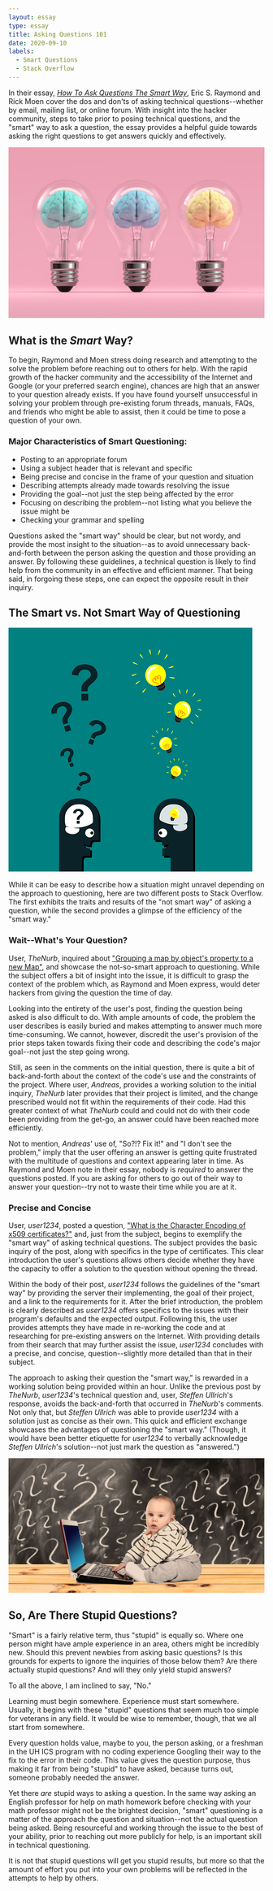 ```yaml
---
layout: essay
type: essay
title: Asking Questions 101
date: 2020-09-10
labels:
  - Smart Questions
  - Stack Overflow
---
```


In their essay, [*How To Ask Questions The Smart Way*](http://www.catb.org/esr/faqs/smart-questions.html), Eric S. Raymond and Rick Moen cover the dos and don'ts of asking technical questions--whether by email, mailing list, or online forum. With insight into the hacker community, steps to take prior to posing technical questions, and the "smart" way to ask a question, the essay provides a helpful guide towards asking the right questions to get answers quickly and effectively.

<img class="ui medium right floated rounded image" src="../images/brain.jpg">

## What is the *Smart* Way?

To begin, Raymond and Moen stress doing research and attempting to the solve the problem before reaching out to others for help. With the rapid growth of the hacker community and the accessibility of the Internet and Google (or your preferred search engine), chances are high that an answer to your question already exists. If you have found yourself unsuccessful in solving your problem through pre-existing forum threads, manuals, FAQs, and friends who might be able to assist, then it could be time to pose a question of your own.

### Major Characteristics of Smart Questioning:
  - Posting to an appropriate forum
  - Using a subject header that is relevant and specific
  - Being precise and concise in the frame of your question and situation
  - Describing attempts already made towards resolving the issue
  - Providing the goal--not just the step being affected by the error
  - Focusing on describing the problem--not listing what you believe the issue might be
  - Checking your grammar and spelling

Questions asked the "smart way" should be clear, but not wordy, and provide the most insight to the situation--as to avoid unnecessary back-and-forth between the person asking the question and those providing an answer. By following these guidelines, a technical question is likely to find help from the community in an effective and efficient manner. That being said, in forgoing these steps, one can expect the opposite result in their inquiry.

## The Smart vs. Not Smart Way of Questioning

<img class="ui medium left floated rounded image" src="../images/q-and-a.png">

While it can be easy to describe how a situation might unravel depending on the approach to questioning, here are two different posts to Stack Overflow. The first exhibits the traits and results of the "not smart way" of asking a question, while the second provides a glimpse of the efficiency of the "smart way."

### Wait--What's Your Question?

User, *TheNurb*, inquired about ["Grouping a map by object's property to a new Map"](https://stackoverflow.com/questions/63837641/grouping-a-map-by-objects-property-to-a-new-map), and showcase the not-so-smart approach to questioning. While the subject offers a bit of insight into the issue, it is difficult to grasp the context of the problem which, as Raymond and Moen express, would deter hackers from giving the question the time of day.

Looking into the entirety of the user's post, finding the question being asked is also difficult to do. With ample amounts of code, the problem the user describes is easily buried and makes attempting to answer much more time-consuming. We cannot, however, discredit the user's provision of the prior steps taken towards fixing their code and describing the code's major goal--not just the step going wrong.

Still, as seen in the comments on the initial question, there is quite a bit of back-and-forth about the context of the code's use and the constraints of the project. Where user, *Andreas*, provides a working solution to the initial inquiry, *TheNurb* later provides that their project is limited, and the change prescribed would not fit within the requirements of their code. Had this greater context of what *TheNurb* could and could not do with their code been providing from the get-go, an answer could have been reached more efficiently.

Not to mention, *Andreas*' use of, "So?!? Fix it!" and "I don't see the problem," imply that the user offering an answer is getting quite frustrated with the multitude of questions and context appearing later in time. As Raymond and Moen note in their essay, nobody is *required* to answer the questions posted. If you are asking for others to go out of their way to answer your question--try not to waste their time while you are at it.

### Precise and Concise

User, *user1234*, posted a question, ["What is the Character Encoding of x509 certificates?"](https://stackoverflow.com/questions/63824786/what-is-the-character-encoding-of-x509-certificates) and, just from the subject, begins to exemplify the "smart way" of asking technical questions. The subject provides the basic inquiry of the post, along with specifics in the type of certificates. This clear introduction the user's questions allows others decide whether they have the capacity to offer a solution to the question without opening the thread.

Within the body of their post, *user1234* follows the guidelines of the "smart way" by providing the server their implementing, the goal of their project, and a link to the requirements for it. After the brief introduction, the problem is clearly described as *user1234* offers specifics to the issues with their program's defaults and the expected output. Following this, the user provides attempts they have made in re-working the code and at researching for pre-existing answers on the Internet. With providing details from their search that may further assist the issue, *user1234* concludes with a precise, and concise, question--slightly more detailed than that in their subject.

The approach to asking their question the "smart way," is rewarded in a working solution being provided within an hour. Unlike the previous post by *TheNurb*, *user1234*'s technical question and, user, *Steffen Ullrich*'s response, avoids the back-and-forth that occurred in *TheNurb*'s comments. Not only that, but *Steffen Ullrich* was able to provide *user1234* with a solution just as concise as their own. This quick and efficient exchange showcases the advantages of questioning the "smart way." (Though, it would have been better etiquette for *user1234* to verbally acknowledge *Steffen Ullrich*'s solution--not just mark the question as "answered.")

<img class="ui medium right floated rounded image" src="../images/baby-has-questions.jpg">

## So, Are There Stupid Questions?

"Smart" is a fairly relative term, thus "stupid" is equally so. Where one person might have ample experience in an area, others might be incredibly new. Should this prevent newbies from asking basic questions? Is this grounds for experts to ignore the inquiries of those below them? Are there actually stupid questions? And will they only yield stupid answers?

To all the above, I am inclined to say, "No."

Learning must begin somewhere. Experience must start somewhere. Usually, it begins with these "stupid" questions that seem much too simple for veterans in any field. It would be wise to remember, though, that we all start from somewhere.

Every question holds value, maybe to you, the person asking, or a freshman in the UH ICS program with no coding experience Googling their way to the fix to the error in their code. This value gives the question purpose, thus making it far from being "stupid" to have asked, because turns out, someone probably needed the answer.

Yet there *are* stupid ways to asking a question. In the same way asking an English professor for help on math homework before checking with your math professor might not be the brightest decision, "smart" questioning is a matter of the approach the question and situation--not the actual question being asked. Being resourceful and working through the issue to the best of your ability, prior to reaching out more publicly for help, is an important skill in technical questioning.

It is not that stupid questions will get you stupid results, but more so that the amount of effort you put into your own problems will be reflected in the attempts to help by others.
